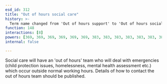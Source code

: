```yaml
---
esd_id: 312
title: "Out of hours social care"
history: >-
  Term name changed from 'Out of hours support' to 'Out of hours social services support' and scope notes added in version 2.02. Term name changed from 'Out of hours social services support' to 'Social services - out of hours support' in version 3.00.  Change of name from 'Social services - out of hours support' to 'Social care - out of hours support' in version 3.07. Name changed to 'Out of hours social care' in version 4.00.
function: 148
interactions: [8]
powers: [369, 369, 369, 369, 369, 369, 383, 383, 383, 383, 383, 383, 383, 383, 383, 383]
internal: false

---
```


Social care will have an 'out of hours' team who will deal with emergencies (child protection issues, homelessness, mental health assessment etc.) which occur outside normal working hours. Details of how to contact the out of hours team should be published.

